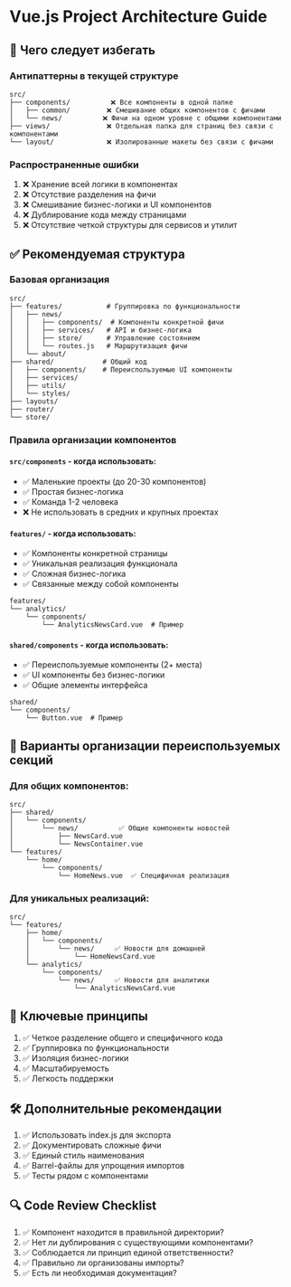 # Vue.js Project Architecture Guide

## 🚫 Чего следует избегать

### Антипаттерны в текущей структуре

```
src/
├── components/          ❌ Все компоненты в одной папке
│   ├── common/         ❌ Смешивание общих компонентов с фичами
│   └── news/          ❌ Фичи на одном уровне с общими компонентами
├── views/              ❌ Отдельная папка для страниц без связи с компонентами
└── layout/             ❌ Изолированные макеты без связи с фичами
```

### Распространенные ошибки

1. ❌ Хранение всей логики в компонентах
2. ❌ Отсутствие разделения на фичи
3. ❌ Смешивание бизнес-логики и UI компонентов
4. ❌ Дублирование кода между страницами
5. ❌ Отсутствие четкой структуры для сервисов и утилит

## ✅ Рекомендуемая структура

### Базовая организация

```
src/
├── features/           # Группировка по функциональности
│   ├── news/
│   │   ├── components/  # Компоненты конкретной фичи
│   │   ├── services/   # API и бизнес-логика
│   │   ├── store/      # Управление состоянием
│   │   └── routes.js   # Маршрутизация фичи
│   └── about/
├── shared/            # Общий код
│   ├── components/    # Переиспользуемые UI компоненты
│   ├── services/
│   ├── utils/
│   └── styles/
├── layouts/
├── router/
└── store/
```

### Правила организации компонентов

#### `src/components` - когда использовать:

- ✅ Маленькие проекты (до 20-30 компонентов)
- ✅ Простая бизнес-логика
- ✅ Команда 1-2 человека
- ❌ Не использовать в средних и крупных проектах

#### `features/` - когда использовать:

- ✅ Компоненты конкретной страницы
- ✅ Уникальная реализация функционала
- ✅ Сложная бизнес-логика
- ✅ Связанные между собой компоненты

```
features/
└── analytics/
    └── components/
        └── AnalyticsNewsCard.vue  # Пример
```

#### `shared/components` - когда использовать:

- ✅ Переиспользуемые компоненты (2+ места)
- ✅ UI компоненты без бизнес-логики
- ✅ Общие элементы интерфейса

```
shared/
└── components/
    └── Button.vue  # Пример
```

## 🔄 Варианты организации переиспользуемых секций

### Для общих компонентов:

```
src/
├── shared/
│   └── components/
│       └── news/          ✅ Общие компоненты новостей
│           ├── NewsCard.vue
│           └── NewsContainer.vue
└── features/
    └── home/
        └── components/
            └── HomeNews.vue  ✅ Специфичная реализация
```

### Для уникальных реализаций:

```
src/
└── features/
    ├── home/
    │   └── components/
    │       └── news/     ✅ Новости для домашней
    │           └── HomeNewsCard.vue
    └── analytics/
        └── components/
            └── news/     ✅ Новости для аналитики
                └── AnalyticsNewsCard.vue
```

## 📌 Ключевые принципы

1. ✅ Четкое разделение общего и специфичного кода
2. ✅ Группировка по функциональности
3. ✅ Изоляция бизнес-логики
4. ✅ Масштабируемость
5. ✅ Легкость поддержки

## 🛠 Дополнительные рекомендации

1. ✅ Использовать index.js для экспорта
2. ✅ Документировать сложные фичи
3. ✅ Единый стиль наименования
4. ✅ Barrel-файлы для упрощения импортов
5. ✅ Тесты рядом с компонентами

## 🔍 Code Review Checklist

1. ✅ Компонент находится в правильной директории?
2. ✅ Нет ли дублирования с существующими компонентами?
3. ✅ Соблюдается ли принцип единой ответственности?
4. ✅ Правильно ли организованы импорты?
5. ✅ Есть ли необходимая документация?
